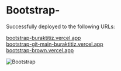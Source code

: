 # Bootstrap-

Successfully deployed to the following URLs:

[bootstrap-buraktitiz.vercel.app](https://bootstrap-buraktitiz.vercel.app)  
[bootstrap-git-main-buraktitiz.vercel.app](https://bootstrap-git-main-buraktitiz.vercel.app)  
[bootstrap-brown.vercel.app](https://bootstrap-brown.vercel.app)

![Bootstrap](https://github.com/buraktitiz/Patika-FrontEnd/blob/main/Bootstrap/image/Bootstrap.png)

